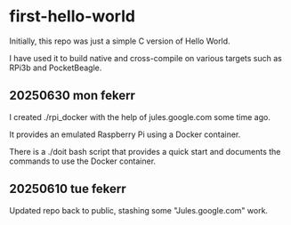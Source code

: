 # first-hello-world

Initially, this repo was just a simple C version of Hello World.

I have used it to build native and cross-compile on various targets such as RPi3b and PocketBeagle.


## 20250630 mon fekerr

I created ./rpi_docker with the help of jules.google.com some time ago.

It provides an emulated Raspberry Pi using a Docker container.

There is a ./doit bash script that provides a quick start and documents the commands to use the Docker container.


## 20250610 tue fekerr

Updated repo back to public, stashing some "Jules.google.com" work.
